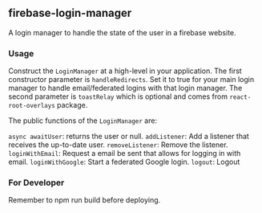 ## firebase-login-manager

A login manager to handle the state of the user in a firebase website.

### Usage
Construct the `LoginManager` at a high-level in your application.
The first constructor parameter is `handleRedirects`. Set it to true
for your main login manager to handle email/federated logins with that
login manager. The second parameter is `toastRelay` which is optional
and comes from `react-root-overlays` package.

The public functions of the `LoginManager` are:

`async awaitUser`: returns the user or null.
`addListener`: Add a listener that receives the up-to-date user.
`removeListener`: Remove the listener.
`loginWithEmail`: Request a email be sent that allows for logging in with email.
`loginWithGoogle`: Start a federated Google login.
`logout`: Logout

### For Developer

Remember to npm run build before deploying.